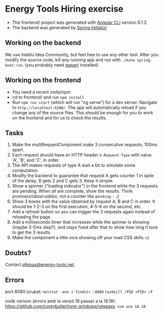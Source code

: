 # Energy Tools Hiring exercise

* The frontend/ project was generated with [Angular CLI](https://github.com/angular/angular-cli) version 6.1.2.
* The backend was generated by [Spring Initializr](https://start.spring.io/)

## Working on the backend

We use IntelliJ Idea Community, but feel free to use any other tool. After you modify the source code, kill any running app and run with
`./mvnw spring-boot:run`. (you probably need [maven](https://maven.apache.org/what-is-maven.html) installed)

## Working on the frontend

* You need a recent node/npm
* cd to frontend/ and run `npm install`
* Run `npm run start` (which will run "ng serve") for a dev server. Navigate to `http://localhost:4200/`. The app will automatically reload if you change any of the source files. This should be enough for you to work on the frontend and for us to check the results.

## Tasks

1. Make the multiRequestComponent make 3 consecutive requests, 100ms apart.
2. Each request should have an HTTP header `X-Request-Type` with value 'A', 'B', and 'C', in order.
3. The API makes requests of type A wait a bit to simulate some computation.
4. Modify the backend to guarantee that request A gets counter 1 in spite of the delay; B gets 2 and C gets 3. Keep it simple.
5. Show a spinner ("loading indicator") in the frontend while the 3 requests are pending. When all are complete, show the results.
Think _promises/observables_, not a counter like `pending--` ;)
6. Show 3 boxes with the value obtained by request A, B and C in order.
It should be 1-2-3 on the first execution, 4-5-6 on the second, etc.
7. Add a refresh button so you can trigger the 3 requests again instead of reloading the page.
8. Add a milliseconds timer that increases while the spinner is showing (maybe 3-5ms step?),
and stays fixed after that to show how long it took to get the 3 results.
9. Make the component a little nice showing off your mad CSS skills =)

## Doubts?

Contact qfeixas@energy-tools.net

## Errors

port 8080 ocupat:
`netstat -ano | findstr :8080`
`taskkill /PID <PID> /F`

node verison (errors amb la versió 18 passar a la 16.18):
https://github.com/coreybutler/nvm-windows/releases.
`nvm use 16.18`
